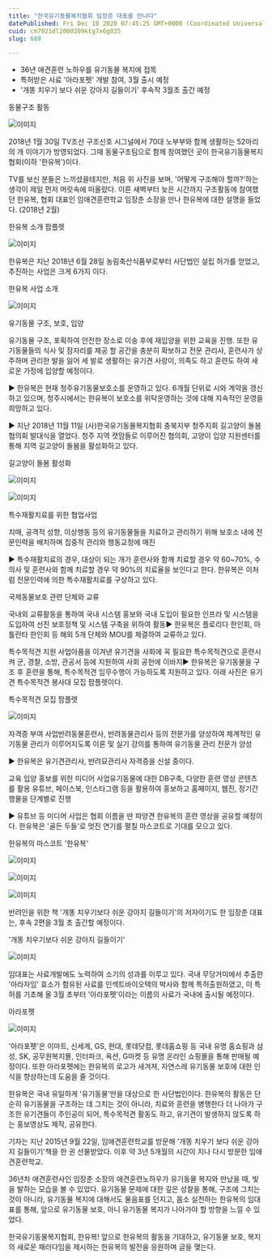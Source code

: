 ```yaml
---
title: "한국유기동물복지협회 임장춘 대표를 만나다"
datePublished: Fri Dec 18 2020 07:45:25 GMT+0000 (Coordinated Universal Time)
cuid: cm7021dl2000209ktg7x6g035
slug: 689

---
```



- 36년 애견훈련 노하우를 유기동물 복지에 접목
- 특허받은 사료 '아라포펫' 개발 참여, 3월 출시 예정
- '개똥 치우기 보다 쉬운 강아지 길들이기' 후속작 3월초 출간 예정

동물구조 활동

![이미지](https://cdn.hashnode.com/res/hashnode/image/upload/v1739252487071/f83f7bf3-53a1-4b79-92dc-f8a890b94758.jpeg)

2018년 1월 30일 TV조선 구조신호 시그널에서 70대 노부부와 함께 생활하는 52마리의 개 이야기가 방영되었다. 그때 동물구조팀으로 함께 참여했던 곳이 한국유기동물복지협회(이하 '한유복')이다.

TV를 보신 분들은 느끼셨을테지만, 처음 위 사진을 보며, '어떻게 구조해야 할까?'하는 생각이 제일 먼저 머릿속에 떠올랐다. 이른 새벽부터 늦은 시간까지 구조활동에 참여했던 한유복, 협회 대표인 임애견훈련학교 임장춘 소장을 만나 한유복에 대한 설명을 들었다. (2018년 2월)

한유복 소개 팜플렛

![이미지](https://cdn.hashnode.com/res/hashnode/image/upload/v1739252489451/6dda6e39-bdd8-4879-a708-3da75fdf8462.jpeg)

한유복은 지난 2018년 6월 28일 농림축산식품부로부터 사단법인 설립 허가를 얻었고, 추진하는 사업은 크게 6가지 이다.

한유복 사업 소개

![이미지](https://cdn.hashnode.com/res/hashnode/image/upload/v1739252491748/e1ee03f5-1de7-48fc-b88a-2582f0bb1058.jpeg)

유기동물 구조, 보호, 입양

유기동물 구조, 포획하여 안전한 장소로 이송 후에 재입양을 위한 교육을 진행. 또한 유기동물들의 식사 및 잠자리를 제공 할 공간을 충분히 확보하고 전문 관리사, 훈련사가 상주하며 관리한 발을 잃어 세 발로 생활하는 유기견 사랑이, 의족도 하고 훈련도 하여 새로운 가정에 입양할 예정이다.

▶ 한유복은 현재 청주유기동물보호소를 운영하고 있다. 6개월 단위로 시와 계약을 갱신하고 있으며, 청주시에서는 한유복이 보호소를 위탁운영하는 것에 대해 지속적인 운영을 희망하고 있다.

▶ 지난 2018년 11월 11일 (사)한국유기동물복지협회 충북지부 청주지회 길고양이 돌봄 협의회 발대식을 열었다. 청주 지역 캣맘들로 이루어진 협의회, 고양이 입양 지원센터를 통해 지역 길고양이 돌봄을 활성화하고 있다.

길고양이 돌봄 활성화

![이미지](https://cdn.hashnode.com/res/hashnode/image/upload/v1739252494154/37557807-7bd3-452d-b294-26040f139ee3.jpeg)

![이미지](https://cdn.hashnode.com/res/hashnode/image/upload/v1739252496022/d127178a-e548-44cb-b595-39081526741e.jpeg)

특수재활치료를 위한 협업사업

치매, 공격적 성향, 이상행동 등의 유기동물들을 치료하고 관리하기 위해 보호소 내에 전문인력을 배치하며 집중적 관리와 행동교정에 매진

▶ 특수재활치료의 경우, 대상이 되는 개가 훈련사와 함께 치료할 경우 약 60~70%, 수의사 및 훈련사와 함께 치료할 경우 약 90%의 치료율을 보인다고 한다. 한유복은 이처럼 전문인력에 의한 특수재활치료를 구상하고 있다.

국제동물보호 관련 단체와 교류

국내외 교류활동을 통하여 국내 시스템 홍보와 국내 도입이 필요한 인프라 및 시스템을 도입하여 선진 보호정책 및 시스템 구축을 위하여 활동▶ 한유복은 플로리다 한인회, 아틀란타 한인회 등 해외 5개 단체와 MOU를 체결하여 교류하고 있다.

특수목적견 지원 사업아픔을 이겨낸 유기견을 사회에 꼭 필요한 특수목적견으로 훈련시켜 군, 경찰, 소방, 관공서 등에 지원하여 사회 공헌에 이바지▶ 한유복은 유기동물을 구조 후 훈련을 통해, 특수목적견 임무수행이 가능하도록 지원하고 있다. 아래 사진은 유기견 특수목적견 봉사대 모집 팜플렛이다.

특수목적견 모집 팜플렛

![이미지](https://cdn.hashnode.com/res/hashnode/image/upload/v1739252498044/3479cb9a-e012-4259-8454-a653da3b0060.jpeg)

자격증 부여 사업반려동물훈련사, 반려동물관리사 등의 전문가를 양성하여 체계적인 유기동물 관리가 이루어지도록 이론 및 실기 강의를 통하여 유기동물 관리 전문가 양성

▶ 한유복은 유기견관리사, 반려묘관리사 자격증을 신설 중이다.

교육 입양 홍보를 위한 미디어 사업유기동물에 대한 DB구축, 다양한 훈련 영상 콘텐츠를 활용 유튜브, 페이스북, 인스타그램 등을 활용하여 홍보하고 홈페이지, 웹진, 정기간행물을 단계별로 진행

▶ 유튜브 등 미디어 사업은 협회 이름을 딴 파양견 한유복의 훈련 영상을 공유할 예정이다. 한유복은 '골든 두들'로 멋진 연기를 펼칠 마스코트로 기대를 모으고 있다.

한유복의 마스코트 '한유복'

![이미지](https://cdn.hashnode.com/res/hashnode/image/upload/v1739252499699/0cbbd372-f98f-4921-91b9-4485a2e042d6.jpeg)

![이미지](https://cdn.hashnode.com/res/hashnode/image/upload/v1739252502062/71a7f39b-b9ce-4dda-9db8-62f8b718940f.jpeg)

![이미지](https://cdn.hashnode.com/res/hashnode/image/upload/v1739252504184/e8e65d2e-5d3c-4929-bf30-a97de7bbb248.jpeg)

반려인을 위한 책 '개똥 치우기보다 쉬운 강아지 길들이기'의 저자이기도 한 임장춘 대표는, 후속 2편을 3월 초 출간할 예정이다.

'개똥 치우기보다 쉬운 강아지 길들이기'

![이미지](https://cdn.hashnode.com/res/hashnode/image/upload/v1739252506403/8f9d0bbc-5188-41d3-901e-12d260bc49c8.jpeg)

임대표는 사료개발에도 노력하여 소기의 성과를 이루고 있다. 국내 무당거미에서 추출한 '아라자임' 효소가 함유된 사료를 인섹트바이오텍의 박사와 함께 특허출원하였고, 이 특허를 기초해 올 3월 초부터 '아라포펫'이라는 이름의 사료가 국내에 출시될 예정이다.

아라포펫

![이미지](https://cdn.hashnode.com/res/hashnode/image/upload/v1739252508371/36e865dc-7212-49be-bf5c-c0b7e1c37bbb.jpeg)

'아라포펫'은 이마트, 신세계, GS, 현대, 롯데닷컴, 롯데홈쇼핑 등 국내 유명 홈쇼핑과 삼성, SK, 공무원복지몰, 인터파크, 옥션, G마켓 등 유명 온라인 쇼핑몰을 통해 판매될 예정이다. 또한 아라포펫에는 한유복의 로고가 새겨져, 자연스레 유기동물 보호에 대한 인식을 향상하는데 도움을 줄 것이다.

한유복은 국내 유일하게 '유기동물'만을 대상으로 한 사단법인이다. 한유복의 활동은 단순히 유기동물을 구조하는 데 그치는 것이 아니라, 치료와 훈련을 병행한다 더 나아가 구조한 유기견들이 주인공이 되어, 특수목적견 활동도 하고, 유기견이 발생하지 않도록 하는 홍보영상도 제작, 공유한다.

기자는 지난 2015년 9월 22일, 임애견훈련학교를 방문해 '개똥 치우기 보다 쉬운 강아지 길들이기'책을 한 권 선물받았다. 이후 약 3년 5개월의 시간이 지나 다시 방문한 임애견훈련학교.

36년차 애견훈련사인 임장춘 소장의 애견훈련노하우가 유기동물 복지와 만났을 때, 빛을 발하는 모습을 볼 수 있었다. 유기동물 문제에 대한 깊은 성찰을 통해, 구조에 그치는 것이 아니라, 유기동물 복지에 대해서도 물음표를 던지고, 몸소 실천하는 한유복의 임대표를 통해, 앞으로 유기동물 보호, 아니 유기동물 복지가 나아가야 할 방향을 느낄 수 있었다.

한국유기동물복지협회, 한유복! 앞으로 한유복의 활동을 기대하고, 유기동물 보호, 복지의 새로운 패러다임을 제시하는 한유복의 발전을 응원하며 글을 맺는다.